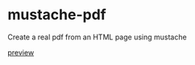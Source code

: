 # mustache-pdf
Create a real pdf from an HTML page using mustache

[preview](https://yycking.github.io/mustache-pdf/)

